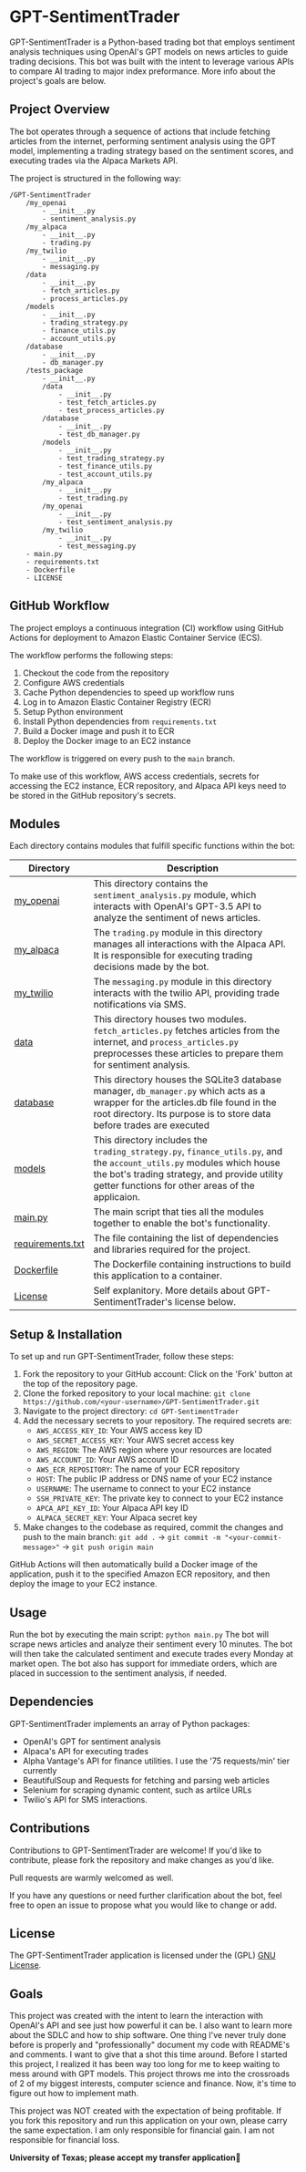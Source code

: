 # GPT-SentimentTrader

GPT-SentimentTrader is a Python-based trading bot that employs sentiment analysis techniques using OpenAI's GPT models on news articles to guide trading decisions. This bot was built with the intent to leverage various APIs to compare AI trading to major index preformance. More info about the project's goals are below.

## Project Overview

The bot operates through a sequence of actions that include fetching articles from the internet, performing sentiment analysis using the GPT model, implementing a trading strategy based on the sentiment scores, and executing trades via the Alpaca Markets API.

The project is structured in the following way:

```
/GPT-SentimentTrader
    /my_openai
        - __init__.py
        - sentiment_analysis.py
    /my_alpaca
        - __init__.py
        - trading.py
    /my_twilio
        - __init__.py
        - messaging.py
    /data
        - __init__.py
        - fetch_articles.py
        - process_articles.py
    /models
        - __init__.py
        - trading_strategy.py
        - finance_utils.py
        - account_utils.py
    /database
        - __init__.py
        - db_manager.py
    /tests_package
        - __init__.py
        /data
            - __init__.py
            - test_fetch_articles.py
            - test_process_articles.py
        /database
            - __init__.py
            - test_db_manager.py
        /models
            - __init__.py
            - test_trading_strategy.py
            - test_finance_utils.py
            - test_account_utils.py
        /my_alpaca
            - __init__.py
            - test_trading.py
        /my_openai
            - __init__.py
            - test_sentiment_analysis.py
        /my_twilio
            - __init__.py
            - test_messaging.py
    - main.py
    - requirements.txt 
    - Dockerfile
    - LICENSE
```

## GitHub Workflow

The project employs a continuous integration (CI) workflow using GitHub Actions for deployment to Amazon Elastic Container Service (ECS). 

The workflow performs the following steps:

1. Checkout the code from the repository
2. Configure AWS credentials
3. Cache Python dependencies to speed up workflow runs
4. Log in to Amazon Elastic Container Registry (ECR)
5. Setup Python environment
6. Install Python dependencies from `requirements.txt`
7. Build a Docker image and push it to ECR
8. Deploy the Docker image to an EC2 instance

The workflow is triggered on every push to the `main` branch. 

To make use of this workflow, AWS access credentials, secrets for accessing the EC2 instance, ECR repository, and Alpaca API keys need to be stored in the GitHub repository's secrets.
    
## Modules
Each directory contains modules that fulfill specific functions within the bot:

| Directory | Description |
|-----------|-------------|
| [my_openai](/my_openai)               | This directory contains the `sentiment_analysis.py` module, which interacts with OpenAI's GPT-3.5 API to analyze the sentiment of news articles. |
| [my_alpaca](/my_alpaca)               | The `trading.py` module in this directory manages all interactions with the Alpaca API. It is responsible for executing trading decisions made by the bot. |
| [my_twilio](/my_twilio)               | The `messaging.py` module in this directory interacts with the twilio API, providing trade notifications via SMS. |
| [data](/data)                         | This directory houses two modules. `fetch_articles.py` fetches articles from the internet, and `process_articles.py` preprocesses these articles to prepare them for sentiment analysis. |
| [database](/database)                 | This directory houses the SQLite3 database manager, `db_manager.py` which acts as a wrapper for the articles.db file found in the root directory. Its purpose is to store data before trades are executed  |
| [models](/models)                     | This directory includes the `trading_strategy.py`, `finance_utils.py`, and the `account_utils.py` modules which house the bot's trading strategy, and provide utility getter functions for other areas of the applicaion. |
| [main.py](/main.py)                   | The main script that ties all the modules together to enable the bot's functionality. |
| [requirements.txt](/requirements.txt) | The file containing the list of dependencies and libraries required for the project. |
| [Dockerfile](/Dockerfile)             | The Dockerfile containing instructions to build this application to a container. |
| [License](/LICENSE)                   | Self explanitory. More details about GPT-SentimentTrader's license below. |

## Setup & Installation

To set up and run GPT-SentimentTrader, follow these steps:

1. Fork the repository to your GitHub account: Click on the 'Fork' button at the top of the repository page.
2. Clone the forked repository to your local machine: `git clone https://github.com/<your-username>/GPT-SentimentTrader.git`
3. Navigate to the project directory: `cd GPT-SentimentTrader`
4. Add the necessary secrets to your repository. The required secrets are:
    - `AWS_ACCESS_KEY_ID`: Your AWS access key ID
    - `AWS_SECRET_ACCESS_KEY`: Your AWS secret access key
    - `AWS_REGION`: The AWS region where your resources are located
    - `AWS_ACCOUNT_ID`: Your AWS account ID
    - `AWS_ECR_REPOSITORY`: The name of your ECR repository
    - `HOST`: The public IP address or DNS name of your EC2 instance
    - `USERNAME`: The username to connect to your EC2 instance
    - `SSH_PRIVATE_KEY`: The private key to connect to your EC2 instance
    - `APCA_API_KEY_ID`: Your Alpaca API key ID
    - `ALPACA_SECRET_KEY`: Your Alpaca secret key
5. Make changes to the codebase as required, commit the changes and push to the main branch: `git add .` -> `git commit -m "<your-commit-message>"` -> `git push origin main`

GitHub Actions will then automatically build a Docker image of the application, push it to the specified Amazon ECR repository, and then deploy the image to your EC2 instance.

## Usage

Run the bot by executing the main script: `python main.py` The bot will scrape news articles and analyze their sentiment every 10 minutes. The bot will then take the calculated sentiment and execute trades every Monday at market open. The bot also has support for immediate orders, which are placed in succession to the sentiment analysis, if needed.

## Dependencies

GPT-SentimentTrader implements an array of Python packages:

- OpenAI's GPT for sentiment analysis
- Alpaca's API for executing trades
- Alpha Vantage's API for finance utilities. I use the '75 requests/min' tier currently
- BeautifulSoup and Requests for fetching and parsing web articles
- Selenium for scraping dynamic content, such as artilce URLs
- Twilio's API for SMS interactions.

## Contributions 

Contributions to GPT-SentimentTrader are welcome! If you'd like to contribute, please fork the repository and make changes as you'd like. 

Pull requests are warmly welcomed as well.

If you have any questions or need further clarification about the bot, feel free to open an issue to propose what you would like to change or add.

## License

The GPT-SentimentTrader application is licensed under the (GPL) [GNU License](/LICENSE).

## Goals

This project was created with the intent to learn the interaction with OpenAI's API and see just how powerful it can be. I also want to learn more about the SDLC and how to ship software. One thing I've never truly done before is properly and "professionally" document my code with README's and comments. I want to give that a shot this time around. Before I started this project, I realized it has been way too long for me to keep waiting to mess around with GPT models. This project throws me into the crossroads of 2 of my biggest interests, computer science and finance. Now, it's time to figure out how to implement math. 

This project was NOT created with the expectation of being profitable. If you fork this repository and run this application on your own, please carry the same expectation. I am only responsible for financial gain. I am not responsible for financial loss.

**University of Texas; please accept my transfer application🤘**

